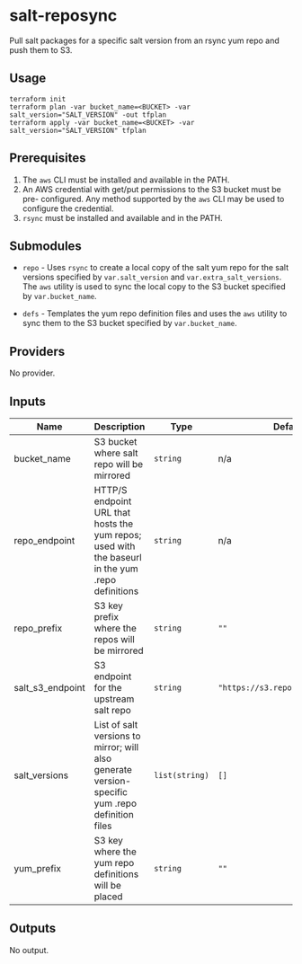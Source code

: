 # salt-reposync
Pull salt packages for a specific salt version from an rsync yum repo and push
them to S3.

## Usage

```
terraform init
terraform plan -var bucket_name=<BUCKET> -var salt_version="SALT_VERSION" -out tfplan
terraform apply -var bucket_name=<BUCKET> -var salt_version="SALT_VERSION" tfplan
```

## Prerequisites

1.  The `aws` CLI must be installed and available in the PATH.
2.  An AWS credential with get/put permissions to the S3 bucket must be pre-
    configured. Any method supported by the `aws` CLI may be used to configure
    the credential.
3.  `rsync` must be installed and available and in the PATH.

## Submodules

*   `repo` - Uses `rsync` to create a local copy of the salt yum repo for the
    salt versions specified by `var.salt_version` and `var.extra_salt_versions`.
    The `aws` utility is used to sync the local copy to the S3 bucket specified
    by `var.bucket_name`.

*   `defs` - Templates the yum repo definition files and uses the `aws` utility
    to sync them to the S3 bucket specified by `var.bucket_name`.

<!-- BEGIN TFDOCS -->
## Providers

No provider.

## Inputs

| Name | Description | Type | Default | Required |
|------|-------------|------|---------|:-----:|
| bucket\_name | S3 bucket where salt repo will be mirrored | `string` | n/a | yes |
| repo\_endpoint | HTTP/S endpoint URL that hosts the yum repos; used with the baseurl in the yum .repo definitions | `string` | n/a | yes |
| repo\_prefix | S3 key prefix where the repos will be mirrored | `string` | `""` | no |
| salt\_s3\_endpoint | S3 endpoint for the upstream salt repo | `string` | `"https://s3.repo.saltstack.com"` | no |
| salt\_versions | List of salt versions to mirror; will also generate version-specific yum .repo definition files | `list(string)` | `[]` | no |
| yum\_prefix | S3 key where the yum repo definitions will be placed | `string` | `""` | no |

## Outputs

No output.

<!-- END TFDOCS -->
